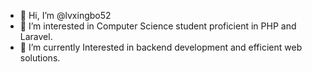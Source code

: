 - 👋 Hi, I’m @lvxingbo52
- 👀 I’m interested in Computer Science student proficient in PHP and Laravel. 
- 🌱 I’m currently Interested in backend development and efficient web solutions.
